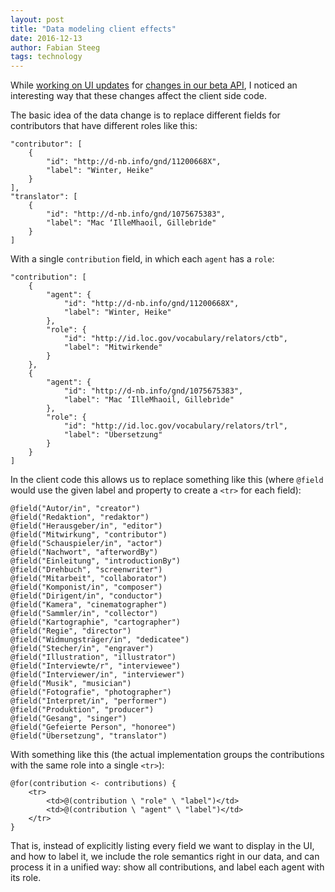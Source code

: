 ```yaml
---
layout: post
title: "Data modeling client effects"
date: 2016-12-13
author: Fabian Steeg
tags: technology
---
```


While [working on UI updates](https://github.com/hbz/nwbib/pull/362) for [changes in our beta API](https://github.com/hbz/lobid-resources/issues/38), I noticed an interesting way that these changes affect the client side code.

The basic idea of the data change is to replace different fields for contributors that have different roles like this:

	"contributor": [
		{
			"id": "http://d-nb.info/gnd/11200668X",
			"label": "Winter, Heike"
		}
	],
	"translator": [
		{
			"id": "http://d-nb.info/gnd/1075675383",
			"label": "Mac ‘IlleMhaoil, Gillebrìde"
		}
	]

With a single `contribution` field, in which each `agent` has a `role`:

	"contribution": [
		{
			"agent": {
				"id": "http://d-nb.info/gnd/11200668X",
				"label": "Winter, Heike"
			},
			"role": {
				"id": "http://id.loc.gov/vocabulary/relators/ctb",
				"label": "Mitwirkende"
			}
		},
		{
			"agent": {
				"id": "http://d-nb.info/gnd/1075675383",
				"label": "Mac ‘IlleMhaoil, Gillebrìde"
			},
			"role": {
				"id": "http://id.loc.gov/vocabulary/relators/trl",
				"label": "Übersetzung"
			}
		}
	]

In the client code this allows us to replace something like this (where `@field` would use the given label and property to create a `<tr>` for each field):

	@field("Autor/in", "creator")
	@field("Redaktion", "redaktor")
	@field("Herausgeber/in", "editor")
	@field("Mitwirkung", "contributor")
	@field("Schauspieler/in", "actor")
	@field("Nachwort", "afterwordBy")
	@field("Einleitung", "introductionBy")
	@field("Drehbuch", "screenwriter")
	@field("Mitarbeit", "collaborator")
	@field("Komponist/in", "composer")
	@field("Dirigent/in", "conductor")
	@field("Kamera", "cinematographer")
	@field("Sammler/in", "collector")
	@field("Kartographie", "cartographer")
	@field("Regie", "director")
	@field("Widmungsträger/in", "dedicatee")
	@field("Stecher/in", "engraver")
	@field("Illustration", "illustrator")
	@field("Interviewte/r", "interviewee")
	@field("Interviewer/in", "interviewer")
	@field("Musik", "musician")
	@field("Fotografie", "photographer")
	@field("Interpret/in", "performer")
	@field("Produktion", "producer")
	@field("Gesang", "singer")
	@field("Gefeierte Person", "honoree")
	@field("Übersetzung", "translator")

With something like this (the actual implementation groups the contributions with the same role into a single `<tr>`):

	@for(contribution <- contributions) {
		<tr>
			<td>@(contribution \ "role" \ "label")</td>
			<td>@(contribution \ "agent" \ "label")</td>
		</tr>
	}

That is, instead of explicitly listing every field we want to display in the UI, and how to label it, we include the role semantics right in our data, and can process it in a unified way: show all contributions, and label each agent with its role.